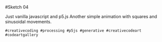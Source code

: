 #Sketch 04

Just vanilla javascript and p5.js
Another simple animation with squares and sinusoidal movements.

`#creativecoding #processing #p5js #generative #creativecodeart #codeartgallery`